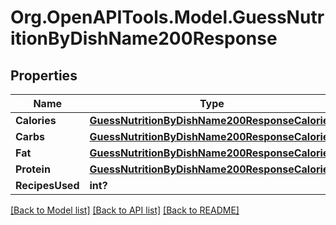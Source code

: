 # Org.OpenAPITools.Model.GuessNutritionByDishName200Response

## Properties

Name | Type | Description | Notes
------------ | ------------- | ------------- | -------------
**Calories** | [**GuessNutritionByDishName200ResponseCalories**](GuessNutritionByDishName200ResponseCalories.md) |  | 
**Carbs** | [**GuessNutritionByDishName200ResponseCalories**](GuessNutritionByDishName200ResponseCalories.md) |  | 
**Fat** | [**GuessNutritionByDishName200ResponseCalories**](GuessNutritionByDishName200ResponseCalories.md) |  | 
**Protein** | [**GuessNutritionByDishName200ResponseCalories**](GuessNutritionByDishName200ResponseCalories.md) |  | 
**RecipesUsed** | **int?** |  | 

[[Back to Model list]](../README.md#documentation-for-models) [[Back to API list]](../README.md#documentation-for-api-endpoints) [[Back to README]](../README.md)

